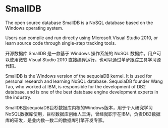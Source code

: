 # SmallDB
The open source database SmallDB is a NoSQL database based on the Windows operating system. 

Users can compile and run directly using Microsoft Visual Studio 2010, or learn source code through single-step tracking tools.

开源数据库 SmallDB 是一款基于 Windows 操作系统的 NoSQL 数据库。用户可以使用微软 Visual Studio 2010 直接编译运行，也可以通过单步跟踪工具学习源代码。

SmallDB is the Windows version of the sequoiaDB kernel. It is used for personal research and learning NoSQL database. SequoiaDB founder Wang Tao, who worked at IBM, is responsible for the development of DB2 database, and is one of the best database engine development experts in the industry.

SmallDB是sequoiaDB巨杉数据库内核的Windows版本，用于个人研究学习NoSQL数据库使用，巨杉数据库创始人王涛，曾经就职于在IBM，负责DB2数据库的研发，是业内数一数二的数据库引擎开发专家。

